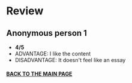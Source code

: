 # Review

## Anonymous person 1
- **4/5**
- ADVANTAGE: I like the content
- DISADVANTAGE: It doesn't feel like an essay

#### [BACK TO THE MAIN PAGE](https://github.com/BenjaminHaverla/English-essay-workflow.git)
